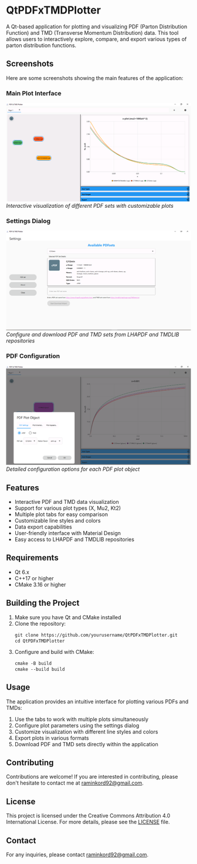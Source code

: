 # QtPDFxTMDPlotter

A Qt-based application for plotting and visualizing PDF (Parton Distribution Function) and TMD (Transverse Momentum Distribution) data. This tool allows users to interactively explore, compare, and export various types of parton distribution functions.

## Screenshots

Here are some screenshots showing the main features of the application:

### Main Plot Interface
![Main Plot Interface](screenshots/main_plot.png)
*Interactive visualization of different PDF sets with customizable plots*

### Settings Dialog
![Settings Dialog](screenshots/settings_dialog.png)
*Configure and download PDF and TMD sets from LHAPDF and TMDLIB repositories*

### PDF Configuration
![PDF Configuration](screenshots/pdf_config.png)
*Detailed configuration options for each PDF plot object*

## Features

- Interactive PDF and TMD data visualization
- Support for various plot types (X, Mu2, Kt2)
- Multiple plot tabs for easy comparison
- Customizable line styles and colors
- Data export capabilities
- User-friendly interface with Material Design
- Easy access to LHAPDF and TMDLIB repositories

## Requirements

- Qt 6.x
- C++17 or higher
- CMake 3.16 or higher

## Building the Project

1. Make sure you have Qt and CMake installed
2. Clone the repository:
   ```
   git clone https://github.com/yourusername/QtPDFxTMDPlotter.git
   cd QtPDFxTMDPlotter
   ```
3. Configure and build with CMake:
   ```
   cmake -B build
   cmake --build build
   ```

## Usage

The application provides an intuitive interface for plotting various PDFs and TMDs:

1. Use the tabs to work with multiple plots simultaneously
2. Configure plot parameters using the settings dialog
3. Customize visualization with different line styles and colors
4. Export plots in various formats
5. Download PDF and TMD sets directly within the application

## Contributing

Contributions are welcome! If you are interested in contributing, please don't hesitate to contact me at [raminkord92@gmail.com](mailto:raminkord92@gmail.com).

## License

This project is licensed under the Creative Commons Attribution 4.0 International License. For more details, please see the [LICENSE](LICENSE.txt) file.

## Contact

For any inquiries, please contact [raminkord92@gmail.com](mailto:raminkord92@gmail.com).

